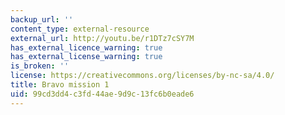 ```yaml
---
backup_url: ''
content_type: external-resource
external_url: http://youtu.be/r1DTz7cSY7M
has_external_licence_warning: true
has_external_license_warning: true
is_broken: ''
license: https://creativecommons.org/licenses/by-nc-sa/4.0/
title: Bravo mission 1
uid: 99cd3dd4-c3fd-44ae-9d9c-13fc6b0eade6
---
```

